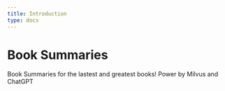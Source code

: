 ```yaml
---
title: Introduction
type: docs
---
```


# Book Summaries

Book Summaries for the lastest and greatest books! Power by Milvus and ChatGPT
